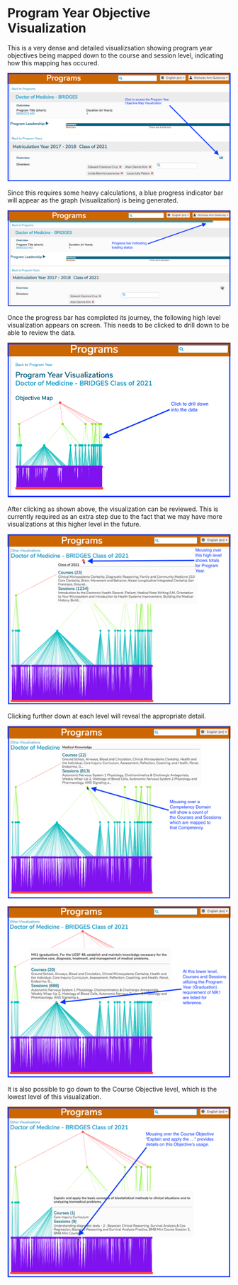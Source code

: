 # Program Year Objective Visualization

This is a very dense and detailed visualizsation showing program year objectives being mapped down to the course and session level, indicating how this mapping has occured.

![Select visualization](../images/programs/objective_map_visualization/select_visualization.png)

Since this requires some heavy calculations, a blue progress indicator bar will appear as the graph (visualization) is being generated. 

![Progress bar ... loading](../images/programs/objective_map_visualization/progress_bar_loading.png)

Once the progress bar has completed its journey, the following high level visualization appears on screen. This needs to be clicked to drill down to be able to review the data.

![Click for more details](../images/programs/objective_map_visualization/click_for_more_details.png)

After clicking as shown above, the visualization can be reviewed. This is currently required as an extra step due to the fact that we may have more visualizations at this higher level in the future.

![Highest Level Mouse Over](../images/programs/objective_map_visualization/highest_level_mouse_over.png)

Clicking further down at each level will reveal the appropriate detail. 

![Competency Domain Level (Medical Knowledge)](../images/programs/objective_map_visualization/competency_domain_level.png)

![program year objective level (MK1)](../images/programs/objective_map_visualization/program_year_objective_level.png)

It is also possible to go down to the Course Objective level, which is the lowest level of this visualization. 

![course objective level](../images/programs/objective_map_visualization/course_objective_level.png)

